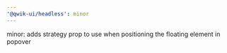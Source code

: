 ```yaml
---
'@qwik-ui/headless': minor
---
```


minor: adds strategy prop to use when positioning the floating element in popover
